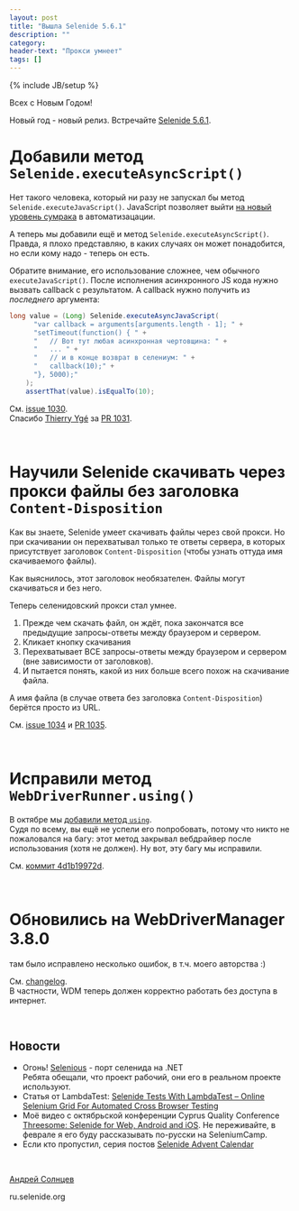 ```yaml
---
layout: post
title: "Вышла Selenide 5.6.1"
description: ""
category:
header-text: "Прокси умнеет"
tags: []
---
```

{% include JB/setup %}

Всех с Новым Годом!

Новый год - новый релиз. Встречайте [Selenide 5.6.1](https://github.com/selenide/selenide/milestone/88?closed=1).


# Добавили метод `Selenide.executeAsyncScript()`

Нет такого человека, который ни разу не запускал бы метод `Selenide.executeJavaScript()`. 
JavaScript позволяет выйти [на новый уровень сумрака](/2019/12/24/advent-calendar-javascript-tricks/) в автоматизацации.

А теперь мы добавили ещё и метод `Selenide.executeAsyncScript()`. Правда, я плохо представляю, в каких случаях он 
может понадобится, но если кому надо - теперь он есть. 

Обратите внимание, его использование сложнее, чем обычного `executeJavaScript()`. 
После исполнения асинхронного JS кода нужно вызвать callback с результатом. А callback нужно получить из _последнего_ аргумента:

```java
long value = (Long) Selenide.executeAsyncJavaScript(
      "var callback = arguments[arguments.length - 1]; " + 
      "setTimeout(function() { " + 
      "   // Вот тут любая асинхронная чертовщина: " +
      "   ... " +
      "   // и в конце возврат в селениум: " +
      "   callback(10);" + 
      "}, 5000);"
    );
    assertThat(value).isEqualTo(10);
```

См. [issue 1030](https://github.com/selenide/selenide/issues/1030).  
Спасибо [Thierry Ygé](https://github.com/tyge68) за [PR 1031](https://github.com/selenide/selenide/pull/1031).

<br/> 

# Научили Selenide скачивать через прокси файлы без заголовка `Content-Disposition`

Как вы знаете, Selenide умеет скачивать файлы через свой прокси. 
Но при скачивании он перехватывал только те ответы сервера, в которых присутствует заголовок `Content-Disposition` 
(чтобы узнать оттуда имя скачиваемого файлы).  

Как выяснилось, этот заголовок необязателен. Файлы могут скачиваться и без него. 

Теперь селенидовский прокси стал умнее. 
1. Прежде чем скачать файл, он ждёт, пока закончатся все предыдущие запросы-ответы между браузером и сервером.
2. Кликает кнопку скачивания
3. Перехватывает ВСЕ запросы-ответы между браузером и сервером (вне зависимости от заголовков).
4. И пытается понять, какой из них больше всего похож на скачивание файла. 

А имя файла (в случае ответа без заголовка `Content-Disposition`) берётся просто из URL. 

См. [issue 1034](https://github.com/selenide/selenide/issues/1034) и [PR 1035](https://github.com/selenide/selenide/pull/1035).

<br/> 

# Исправили метод `WebDriverRunner.using()`

В октябре мы [добавили метод `using`](/2019/10/16/selenide-5.4.0/).  
Судя по всему, вы ещё не успели его попробовать, потому что никто не пожаловался на багу: этот метод закрывал 
вебдрайвер после использования (хотя не должен). Ну вот, эту багу мы исправили.

См. [коммит 4d1b19972d](https://github.com/selenide/selenide/commit/4d1b19972d).  

<br/> 

# Обновились на WebDriverManager 3.8.0 

там было исправлено несколько ошибок, в т.ч. моего авторства :) 

См. [changelog](https://github.com/bonigarcia/webdrivermanager/compare/webdrivermanager-3.8.0...master).  
В частности, WDM теперь должен корректно работать без доступа в интернет. 

<br/> 

## Новости

* Огонь! [Selenious](https://vitalyzinevich.visualstudio.com/_git/Selenious) - порт селенида на .NET  
  Ребята обещали, что проект рабочий, они его в реальном проекте используют. 
* Статья от LambdaTest: [Selenide Tests With LambdaTest – Online Selenium Grid For Automated Cross Browser Testing](https://www.lambdatest.com/support/docs/selenide-tests-with-lambdatest-online-selenium-grid-for-automated-cross-browser-testing/)
* Моё видео с октябрьской конференции Cyprus Quality Conference [Threesome: Selenide for Web, Android and iOS](https://youtu.be/Y04rU7qV7Vg).
  Не переживайте, в феврале я его буду рассказывать по-русски на SeleniumCamp. 
* Если кто пропустил, серия постов [Selenide Advent Calendar](/blog)

<br>

[Андрей Солнцев](http://asolntsev.github.io/)

ru.selenide.org
